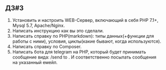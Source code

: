 ## ДЗ#3
1. Установить и настроить WEB-Сервер, включающий в себя PHP 7.1+, Mysql 5.7,
Apache/Nginx.
2. Написать инструкцию как вы это сделали.
3. Написать справку по PHP(markdown): типы данных(+функции для работы с
ними), условия, циклы(какие бывают, когда используются).
4. Написать справку по Composer.
5. Написать бота для telegram на PHP, который будет принимать сообщение вида:
/send <message> to <email>. И соответственно посылать сообщения на
указанный емейл.
